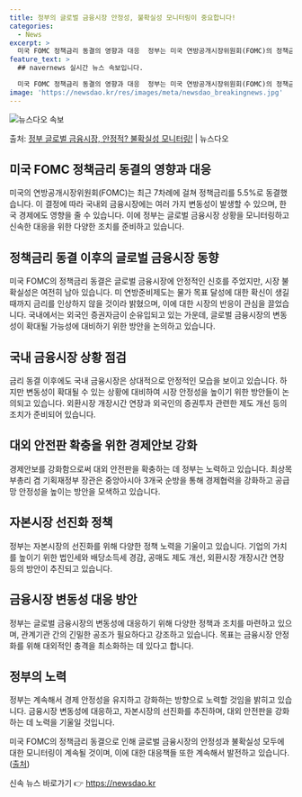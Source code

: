 ```yaml
---
title: 정부의 글로벌 금융시장 안정성, 불확실성 모니터링이 중요합니다!
categories:
  - News
excerpt: >
  미국 FOMC 정책금리 동결의 영향과 대응  정부는 미국 연방공개시장위원회(FOMC)의 정책금리 동결 이후 …
feature_text: >
  ## navernews 실시간 뉴스 속보입니다.

  미국 FOMC 정책금리 동결의 영향과 대응  정부는 미국 연방공개시장위원회(FOMC)의 정책금리 동결 이후 …
image: 'https://newsdao.kr/res/images/meta/newsdao_breakingnews.jpg'
---
```


![뉴스다오 속보](https://newsdao.kr/res/images/meta/newsdao_breakingnews.jpg)

<p>출처: <a href="https://newsdao.kr/4228" rel="dofollow">정부 글로벌 금융시장, 안정적? 불확실성 모니터링!</a> | 뉴스다오</p>

## 미국 FOMC 정책금리 동결의 영향과 대응

미국의 연방공개시장위원회(FOMC)는 최근 7차례에 걸쳐 정책금리를 5.5%로 동결했습니다. 이 결정에 따라 국내외 금융시장에는 여러 가지 변동성이 발생할 수 있으며, 한국 경제에도 영향을 줄 수 있습니다. 이에 정부는 글로벌 금융시장 상황을 모니터링하고 신속한 대응을 위한 다양한 조치를 준비하고 있습니다.

## 정책금리 동결 이후의 글로벌 금융시장 동향
미국 FOMC의 정책금리 동결은 글로벌 금융시장에 안정적인 신호를 주었지만, 시장 불확실성은 여전히 남아 있습니다. 미 연방준비제도는 물가 목표 달성에 대한 확신이 생길 때까지 금리를 인상하지 않을 것이라 밝혔으며, 이에 대한 시장의 반응이 관심을 끌었습니다. 국내에서는 외국인 증권자금이 순유입되고 있는 가운데, 글로벌 금융시장의 변동성이 확대될 가능성에 대비하기 위한 방안을 논의하고 있습니다.

## 국내 금융시장 상황 점검
금리 동결 이후에도 국내 금융시장은 상대적으로 안정적인 모습을 보이고 있습니다. 하지만 변동성이 확대될 수 있는 상황에 대비하여 시장 안정성을 높이기 위한 방안들이 논의되고 있습니다. 외환시장 개장시간 연장과 외국인의 증권투자 관련한 제도 개선 등의 조치가 준비되어 있습니다.

## 대외 안전판 확충을 위한 경제안보 강화
경제안보를 강화함으로써 대외 안전판을 확충하는 데 정부는 노력하고 있습니다. 최상목 부총리 겸 기획재정부 장관은 중앙아시아 3개국 순방을 통해 경제협력을 강화하고 공급망 안정성을 높이는 방안을 모색하고 있습니다.

## 자본시장 선진화 정책
정부는 자본시장의 선진화를 위해 다양한 정책 노력을 기울이고 있습니다. 기업의 가치를 높이기 위한 법인세와 배당소득세 경감, 공매도 제도 개선, 외환시장 개장시간 연장 등의 방안이 추진되고 있습니다.

## 금융시장 변동성 대응 방안
정부는 글로벌 금융시장의 변동성에 대응하기 위해 다양한 정책과 조치를 마련하고 있으며, 관계기관 간의 긴밀한 공조가 필요하다고 강조하고 있습니다. 목표는 금융시장 안정화를 위해 대외적인 충격을 최소화하는 데 있다고 합니다.

## 정부의 노력
정부는 계속해서 경제 안정성을 유지하고 강화하는 방향으로 노력할 것임을 밝히고 있습니다. 금융시장 변동성에 대응하고, 자본시장의 선진화를 추진하며, 대외 안전판을 강화하는 데 노력을 기울일 것입니다.

미국 FOMC의 정책금리 동결으로 인해 글로벌 금융시장의 안정성과 불확실성 모두에 대한 모니터링이 계속될 것이며, 이에 대한 대응책들 또한 계속해서 발전하고 있습니다. ([출처](https://newsdao.kr/4228)) 

신속 뉴스 바로가기 👉 <a href="https://newsdao.kr" rel="dofollow">https://newsdao.kr</a>


